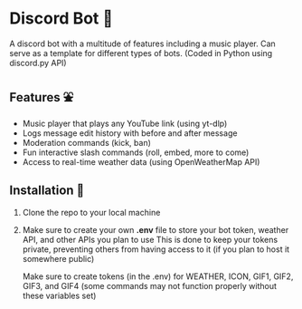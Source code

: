 # Discord Bot 🤖
A discord bot with a multitude of features including a music player. Can serve as a template for different types of bots. (Coded in Python using discord.py API)

## Features ⛲
- Music player that plays any YouTube link (using yt-dlp)
- Logs message edit history with before and after message
- Moderation commands (kick, ban)
- Fun interactive slash commands (roll, embed, more to come)
- Access to real-time weather data (using OpenWeatherMap API)

## Installation 💽
1. Clone the repo to your local machine
2. Make sure to create your own **.env** file to store your bot token, weather API, and other APIs you plan to use
   This is done to keep your tokens private, preventing others from having access to it (if you plan to host it somewhere public)

   Make sure to create tokens (in the .env) for WEATHER, ICON, GIF1, GIF2, GIF3, and GIF4 (some commands may not function properly without these variables set)
